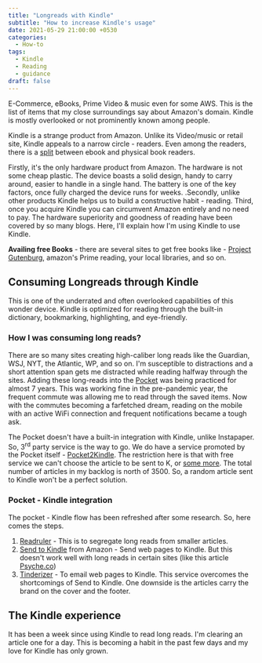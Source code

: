 ```yaml
---
title: "Longreads with Kindle"
subtitle: "How to increase Kindle's usage"
date: 2021-05-29 21:00:00 +0530
categories:
  - How-to
tags:
  - Kindle
  - Reading
  - guidance
draft: false
---
```


E-Commerce, eBooks, Prime Video & music even for some AWS. This is the list of items that my close surroundings say about Amazon's domain. Kindle is mostly overlooked or not prominently known among people.

Kindle is a strange product from Amazon. Unlike its Video/music or retail site, Kindle appeals to a narrow circle - readers. Even among the readers, there is a [split](https://lifehacker.com/which-is-better-ebooks-or-paper-books-1625005600) between ebook and physical book readers.

Firstly, it's the only hardware product from Amazon. The hardware is not some cheap plastic. The device boasts a solid design, handy to carry around, easier to handle in a single hand. The battery is one of the key factors, once fully charged the device runs for weeks.
.Secondly, unlike other products Kindle helps us to build a constructive habit - reading. Third, once you acquire Kindle you can circumvent Amazon entirely and no need to pay. The hardware superiority and goodness of reading have been covered by so many blogs. Here, I'll explain how I'm using Kindle to use Kindle.

**Availing free Books** - there are several sites to get free books like - [Project Gutenburg](https://www.gutenberg.org/), amazon's Prime reading, your local libraries, and so on.

## Consuming Longreads through Kindle

This is one of the underrated and often overlooked capabilities of this wonder device. Kindle is optimized for reading through the built-in dictionary, bookmarking, highlighting, and eye-friendly.

### How I was consuming long reads?

There are so many sites creating high-caliber long reads like the Guardian, WSJ, NYT, the Atlantic, WP, and so on. I'm susceptible to distractions and a short attention span gets me distracted while reading halfway through the sites.
Adding these long-reads into the [Pocket](https://getpocket.com/) was being practiced for almost 7 years. This was working fine in the pre-pandemic year, the frequent commute was allowing me to read through the saved items. Now with the commutes becoming a farfetched dream, reading on the mobile with an active WiFi connection and frequent notifications became a tough ask.

The Pocket doesn't have a built-in integration with Kindle, unlike Instapaper. So, 3<sup>rd</sup> party service is the way to go. We do have a service promoted by the Pocket itself - [Pocket2Kindle](https://p2k.co/). The restriction here is that with free service we can't choose the article to be sent to K, or [some more](https://p2k.co/plan/choose). The total number of articles in my backlog is north of 3500. So, a random article sent to Kindle won't be a perfect solution.

### Pocket - Kindle integration

The pocket - Kindle flow has been refreshed after some research. So, here comes the steps.

1. [Readruler](https://readruler.com/) - This is to segregate long reads from smaller articles.
2. [Send to Kindle](https://chrome.google.com/webstore/detail/send-to-kindle-for-google/cgdjpilhipecahhcilnafpblkieebhea?hl=en) from Amazon - Send web pages to Kindle. But this doesn't work well with long reads in certain sites (like this article [Psyche.co](https://psyche.co/guides/how-to-solve-problems-by-thinking-like-a-detective))
3. [Tinderizer](https://tinderizer.com/) - To email web pages to Kindle. This service overcomes the shortcomings of Send to Kindle. One downside is the articles carry the brand on the cover and the footer.

## The Kindle experience

It has been a week since using Kindle to read long reads. I'm clearing an article one for a day. This is becoming a habit in the past few days and my love for Kindle has only grown.
